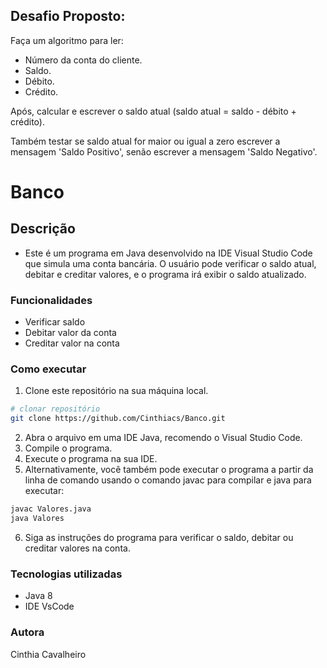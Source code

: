 ## Desafio Proposto:

Faça um algoritmo para ler: 
- Número da conta do cliente. 
- Saldo.
- Débito.
- Crédito.

Após, calcular e escrever o saldo atual (saldo atual = saldo - débito + crédito).

Também testar se saldo atual for maior ou igual a zero escrever a mensagem 'Saldo Positivo', 
senão escrever a mensagem 'Saldo Negativo'.

# Banco

## Descrição

* Este é um programa em Java desenvolvido na IDE Visual Studio Code que simula uma conta bancária. O usuário pode verificar o saldo atual, debitar e creditar valores, e o programa irá exibir o saldo atualizado.

### Funcionalidades

* Verificar saldo
* Debitar valor da conta
* Creditar valor na conta

### Como executar

1. Clone este repositório na sua máquina local.
```bash
# clonar repositório
git clone https://github.com/Cinthiacs/Banco.git
```
2. Abra o arquivo em uma IDE Java, recomendo o Visual Studio Code.
3. Compile o programa.
4. Execute o programa na sua IDE.
5. Alternativamente, você também pode executar o programa a partir da linha de comando usando o comando javac para compilar e java para executar:
```bash
javac Valores.java
java Valores
```
6. Siga as instruções do programa para verificar o saldo, debitar ou creditar valores na conta.

### Tecnologias utilizadas
* Java 8
* IDE VsCode

### Autora
Cinthia Cavalheiro
